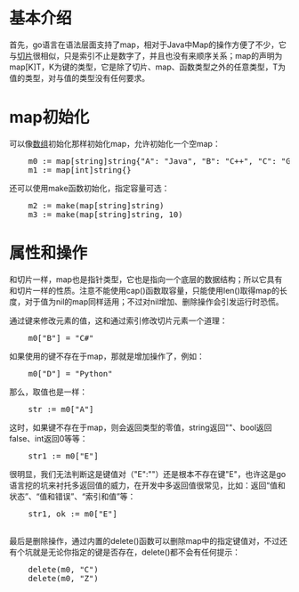 # 基本介绍 #
首先，go语言在语法层面支持了map，相对于Java中Map的操作方便了不少，它与[切片][1]很相似，只是索引不止是数字了，并且也没有来顺序关系；map的声明为map[K]T，K为键的类型，它是除了切片、map、函数类型之外的任意类型，T为值的类型，对与值的类型没有任何要求。

<!--more-->

# map初始化
可以像[数组][2]初始化那样初始化map，允许初始化一个空map：
<pre class="prettyprint">
	m0 := map[string]string{"A": "Java", "B": "C++", "C": "GO"}
	m1 := map[int]string{}
</pre>
还可以使用make函数初始化，指定容量可选：
<pre class="prettyprint">
	m2 := make(map[string]string)
	m3 := make(map[string]string, 10)
</pre>
# 属性和操作 #

和切片一样，map也是指针类型，它也是指向一个底层的数据结构；所以它具有和切片一样的性质。注意不能使用cap()函数取容量，只能使用len()取得map的长度，对于值为nil的map同样适用；不过对nil增加、删除操作会引发运行时恐慌。

通过键来修改元素的值，这和通过索引修改切片元素一个道理：
<pre class="prettyprint">
    m0["B"] = "C#"
</pre>
如果使用的键不存在于map，那就是增加操作了，例如：
<pre class="prettyprint">
	m0["D"] = "Python"
</pre>	
那么，取值也是一样：
<pre class="prettyprint">
	str := m0["A"]
</pre>	
这时，如果键不存在于map，则会返回类型的零值，string返回""、bool返回false、int返回0等等：
<pre class="prettyprint">
	str1 := m0["E"]
</pre>	
很明显，我们无法判断这是键值对（"E":""）还是根本不存在键"E"，也许这是go语言挖的坑来衬托多返回值的威力，在开发中多返回值很常见，比如：返回“值和状态”、“值和错误”、“索引和值”等：
<pre class="prettyprint">
    str1, ok := m0["E"]
 </pre>   
最后是删除操作，通过内置的delete()函数可以删除map中的指定键值对，不过还有个坑就是无论你指定的键是否存在，delete()都不会有任何提示：
<pre class="prettyprint">
	delete(m0, "C")
	delete(m0, "Z")
</pre>


  [1]: http://www.goribun.com/archives/20/
  [2]: http://www.goribun.com/archives/19/